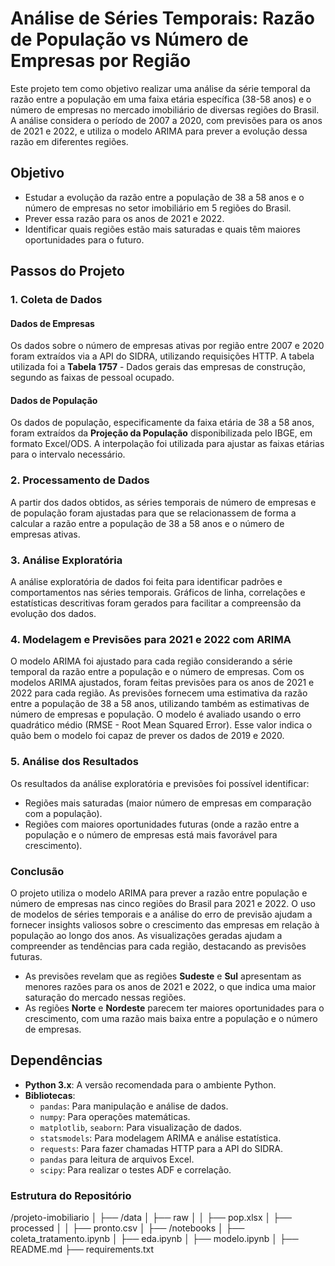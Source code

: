 # Análise de Séries Temporais: Razão de População vs Número de Empresas por Região

Este projeto tem como objetivo realizar uma análise da série temporal da razão entre a população em uma faixa etária específica (38-58 anos) e o número de empresas no mercado imobiliário de diversas regiões do Brasil. A análise considera o período de 2007 a 2020, com previsões para os anos de 2021 e 2022, e utiliza o modelo ARIMA para prever a evolução dessa razão em diferentes regiões.

## Objetivo

- Estudar a evolução da razão entre a população de 38 a 58 anos e o número de empresas no setor imobiliário em 5 regiões do Brasil.
- Prever essa razão para os anos de 2021 e 2022.
- Identificar quais regiões estão mais saturadas e quais têm maiores oportunidades para o futuro.
  
## Passos do Projeto

### 1. Coleta de Dados

#### Dados de Empresas
Os dados sobre o número de empresas ativas por região entre 2007 e 2020 foram extraídos via a API do SIDRA, utilizando requisições HTTP. A tabela utilizada foi a **Tabela 1757** - Dados gerais das empresas de construção, segundo as faixas de pessoal ocupado.

#### Dados de População
Os dados de população, especificamente da faixa etária de 38 a 58 anos, foram extraídos da **Projeção da População** disponibilizada pelo IBGE, em formato Excel/ODS. A interpolação foi utilizada para ajustar as faixas etárias para o intervalo necessário.

### 2. Processamento de Dados

A partir dos dados obtidos, as séries temporais de número de empresas e de população foram ajustadas para que se relacionassem de forma a calcular a razão entre a população de 38 a 58 anos e o número de empresas ativas.

### 3. Análise Exploratória

A análise exploratória de dados foi feita para identificar padrões e comportamentos nas séries temporais. Gráficos de linha, correlações e estatísticas descritivas foram gerados para facilitar a compreensão da evolução dos dados.

### 4. Modelagem e Previsões para 2021 e 2022 com ARIMA

O modelo ARIMA foi ajustado para cada região considerando a série temporal da razão entre a população e o número de empresas. Com os modelos ARIMA ajustados, foram feitas previsões para os anos de 2021 e 2022 para cada região. As previsões fornecem uma estimativa da razão entre a população de 38 a 58 anos, utilizando também as estimativas de número de empresas e população. O modelo é avaliado usando o erro quadrático médio (RMSE - Root Mean Squared Error). Esse valor indica o quão bem o modelo foi capaz de prever os dados de 2019 e 2020.

### 5. Análise dos Resultados

Os resultados da análise exploratória e previsões foi possível identificar:
- Regiões mais saturadas (maior número de empresas em comparação com a população).
- Regiões com maiores oportunidades futuras (onde a razão entre a população e o número de empresas está mais favorável para crescimento).

### Conclusão
  
  O projeto utiliza o modelo ARIMA para prever a razão entre população e número de empresas nas cinco regiões do Brasil para 2021 e 2022. O uso de modelos de séries temporais e a análise do erro de previsão ajudam a fornecer insights valiosos sobre o crescimento das empresas em relação à população ao longo dos anos. As visualizações geradas ajudam a compreender as tendências para cada região, destacando as previsões futuras.

- As previsões revelam que as regiões **Sudeste** e **Sul** apresentam as menores razões para os anos de 2021 e 2022, o que indica uma maior saturação do mercado nessas regiões.
- As regiões **Norte** e **Nordeste** parecem ter maiores oportunidades para o crescimento, com uma razão mais baixa entre a população e o número de empresas.

## Dependências

- **Python 3.x**: A versão recomendada para o ambiente Python.
- **Bibliotecas**:
  - `pandas`: Para manipulação e análise de dados.
  - `numpy`: Para operações matemáticas.
  - `matplotlib`, `seaborn`: Para visualização de dados.
  - `statsmodels`: Para modelagem ARIMA e análise estatística.
  - `requests`: Para fazer chamadas HTTP para a API do SIDRA.
  - `pandas` para leitura de arquivos Excel.
  - `scipy`: Para realizar o testes ADF e correlação.


### **Estrutura do Repositório**

/projeto-imobiliario
│
├── /data
│   ├── raw
│   │   ├── pop.xlsx
│   ├── processed
│   │   ├── pronto.csv
│
├── /notebooks
│   ├── coleta_tratamento.ipynb
│   ├── eda.ipynb
│   ├── modelo.ipynb
│
├── README.md
├── requirements.txt
```



